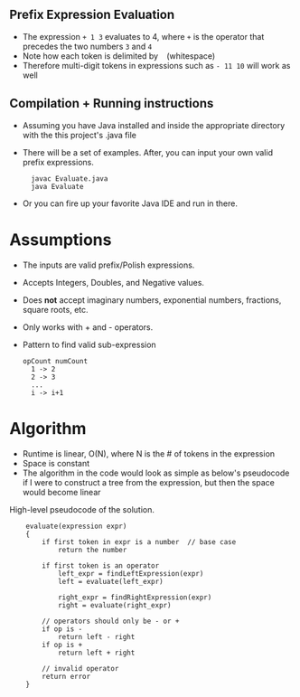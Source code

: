 ## Prefix Expression Evaluation
 * The expression `+ 1 3` evaluates to 4, where `+` is the operator that 
   precedes the two numbers `3` and `4`
 * Note how each token is delimited by ` ` (whitespace)
 * Therefore multi-digit tokens in expressions such as `- 11 10` will work as well

## Compilation + Running instructions
* Assuming you have Java installed and inside the appropriate directory with the this project's .java file
* There will be a set of examples. After, you can input your own valid prefix expressions.

		javac Evaluate.java
		java Evaluate
		
 * Or you can fire up your favorite Java IDE and run in there.
 
# Assumptions 
 * The inputs are valid prefix/Polish expressions.
 * Accepts Integers, Doubles, and Negative values.
 * Does __not__ accept imaginary numbers, exponential numbers, fractions, square roots, etc.
 * Only works with + and - operators.
 * Pattern to find valid sub-expression

	   opCount numCount
 	     1 -> 2
 	     2 -> 3
 	     ...
 	     i -> i+1

			
 
 # Algorithm		
 * Runtime is linear, O(N), where N is the # of tokens in the expression
 * Space is constant
 * The algorithm in the code would look as simple as below's pseudocode if 
   I were to construct a tree from the expression, but then the space would become linear

High-level pseudocode of the solution.

		evaluate(expression expr)
		{
			if first token in expr is a number	// base case
				return the number

			if first token is an operator
				left_expr = findLeftExpression(expr)
				left = evaluate(left_expr)

				right_expr = findRightExpression(expr)
				right = evaluate(right_expr)

			// operators should only be - or +
			if op is -
				return left - right
			if op is + 
				return left + right

			// invalid operator
			return error
		}	
